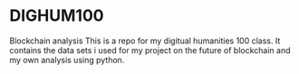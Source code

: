 # DIGHUM100
Blockchain analysis
This is a repo for my digitual humanities 100 class. It contains the data sets i used for my project on the future of blockchain and my own analysis using python.   

